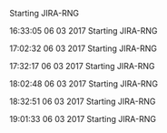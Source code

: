 
Starting JIRA-RNG

16:33:05 06 03 2017 Starting JIRA-RNG

17:02:32 06 03 2017 Starting JIRA-RNG

17:32:17 06 03 2017 Starting JIRA-RNG

18:02:48 06 03 2017 Starting JIRA-RNG

18:32:51 06 03 2017 Starting JIRA-RNG

19:01:33 06 03 2017 Starting JIRA-RNG


